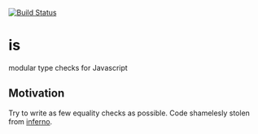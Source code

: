 [![Build Status](https://travis-ci.org/geclos/is.svg?branch=master)](https://travis-ci.org/geclos/is)

# is
modular type checks for Javascript

## Motivation
Try to write as few equality checks as possible. Code shamelesly stolen from [inferno](https://github.com/trueadm/inferno).
